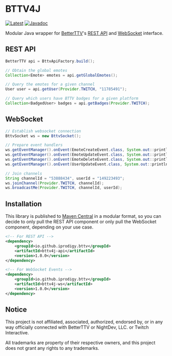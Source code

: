 # BTTV4J

[![Latest](https://img.shields.io/github/release/iProdigy/bttv4j/all.svg?style=flate&label=latest)](https://central.sonatype.com/namespace/io.github.iprodigy.bttv)
[![Javadoc](https://javadoc.io/badge2/io.github.iprodigy.bttv/bttv4j-common/javadoc.svg)](https://javadoc.io/doc/io.github.iprodigy.bttv)

Modular Java wrapper for [BetterTTV](https://betterttv.com/)'s [REST API](https://betterttv.com/developers/api) and [WebSocket](https://betterttv.com/developers/websocket) interface.

## REST API

```java
BetterTTV api = BttvApiFactory.build();

// Obtain the global emotes
Collection<Emote> emotes = api.getGlobalEmotes();

// Query the emotes for a given channel
User user = api.getUser(Provider.TWITCH, "11785491");

// Query which users have BTTV badges for a given platform
Collection<BadgedUser> badges = api.getBadges(Provider.TWITCH);
```

## WebSocket

```java
// Establish websocket connection
BttvSocket ws = new BttvSocket();

// Prepare event handlers
ws.getEventManager().onEvent(EmoteCreateEvent.class, System.out::println);
ws.getEventManager().onEvent(EmoteUpdateEvent.class, System.out::println);
ws.getEventManager().onEvent(EmoteDeleteEvent.class, System.out::println);
ws.getEventManager().onEvent(UserUpdateEvent.class, System.out::println);

// Join channels
String channelId = "53888434", userId = "149223493";
ws.joinChannel(Provider.TWITCH, channelId);
ws.broadcastMe(Provider.TWITCH, channelId, userId);
```

## Installation

This library is published to [Maven Central](https://central.sonatype.com/namespace/io.github.iprodigy.bttv) in a modular format, so you can decide to
only pull the REST API component or only pull the WebSocket component, depending on your use case.

```xml
<!-- For REST API -->
<dependency>
    <groupId>io.github.iprodigy.bttv</groupId>
    <artifactId>bttv4j-api</artifactId>
    <version>1.0.0</version>
</dependency>

<!-- For WebSocket Events -->
<dependency>
    <groupId>io.github.iprodigy.bttv</groupId>
    <artifactId>bttv4j-ws</artifactId>
    <version>1.0.0</version>
</dependency>
```

## Notice

This project is not affiliated, associated, authorized, endorsed by, or in any way officially connected with BetterTTV or NightDev, LLC. or Twitch Interactive.

All trademarks are property of their respective owners, and this project does not grant any rights to any trademarks.
